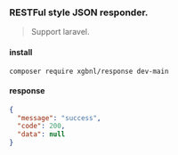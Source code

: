 ### RESTFul style JSON responder.

> Support laravel.

#### install
```shell
composer require xgbnl/response dev-main
```

#### response
```json
{
  "message": "success",
  "code": 200,
  "data": null
}
```
